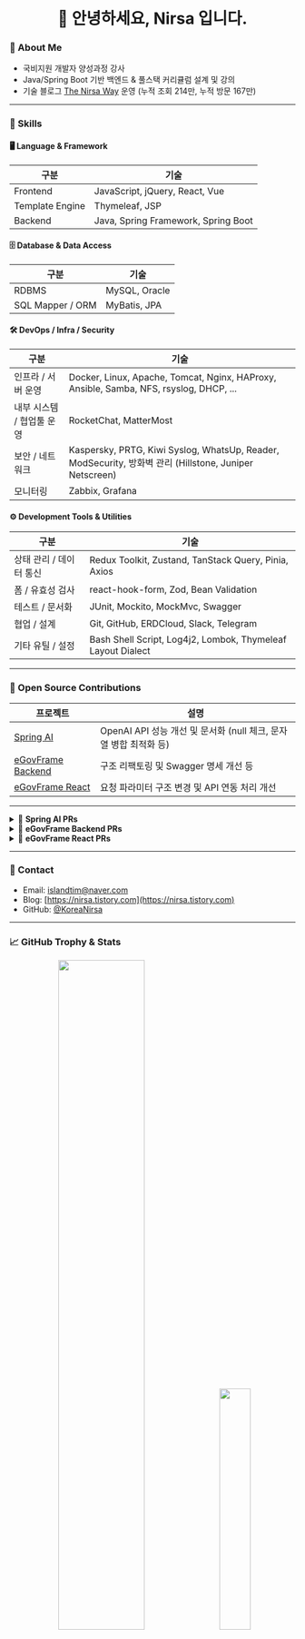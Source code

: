 <h1 align="center">👋 안녕하세요, Nirsa 입니다.</h1>

### 📌 About Me

-  국비지원 개발자 양성과정 강사
-  Java/Spring Boot 기반 백엔드 & 풀스택 커리큘럼 설계 및 강의
-  기술 블로그 [The Nirsa Way](https://nirsa.tistory.com) 운영 (누적 조회 214만, 누적 방문 167만)

---

### 🔧 Skills

#### 🖥️ Language & Framework

| 구분 | 기술 |
|------|------|
| Frontend | JavaScript, jQuery, React, Vue |
| Template Engine | Thymeleaf, JSP |
| Backend | Java, Spring Framework, Spring Boot |

#### 🗄️ Database & Data Access

| 구분 | 기술 |
|------|------|
| RDBMS | MySQL, Oracle |
| SQL Mapper / ORM | MyBatis, JPA |

#### 🛠️ DevOps / Infra / Security

| 구분 | 기술 |
|------|------|
| 인프라 / 서버 운영 | Docker, Linux, Apache, Tomcat, Nginx, HAProxy, Ansible, Samba, NFS, rsyslog, DHCP, ... |
| 내부 시스템 / 협업툴 운영 | RocketChat, MatterMost |
| 보안 / 네트워크 | Kaspersky, PRTG, Kiwi Syslog, WhatsUp, Reader, ModSecurity, 방화벽 관리 (Hillstone, Juniper Netscreen) |
| 모니터링 | Zabbix, Grafana |

#### ⚙️ Development Tools & Utilities

| 구분 | 기술 |
|------|------|
| 상태 관리 / 데이터 통신 | Redux Toolkit, Zustand, TanStack Query, Pinia, Axios |
| 폼 / 유효성 검사 | react-hook-form, Zod, Bean Validation |
| 테스트 / 문서화 | JUnit, Mockito, MockMvc, Swagger |
| 협업 / 설계 | Git, GitHub, ERDCloud, Slack, Telegram |
| 기타 유틸 / 설정 | Bash Shell Script, Log4j2, Lombok, Thymeleaf Layout Dialect |

---

### 🧩 Open Source Contributions

| 프로젝트 | 설명 |
|---------|-------------|
| [Spring AI](https://github.com/spring-projects/spring-ai/pull/3654) | OpenAI API 성능 개선 및 문서화 (null 체크, 문자열 병합 최적화 등) |
| [eGovFrame Backend](https://github.com/Nirsa-Dev/egovframe-template-simple-backend) | 구조 리팩토링 및 Swagger 명세 개선 등 |
| [eGovFrame React](https://github.com/Nirsa-Dev/egovframe-template-simple-react) | 요청 파라미터 구조 변경 및 API 연동 처리 개선 |

---

<details>
<summary>📌 <strong>Spring AI PRs</strong></summary>

- [#3654](https://github.com/spring-projects/spring-ai/pull/3654) : [Refactor] Remove redundant null check in OpenAiApi.Builder#apiKey(String)
- [#3663](https://github.com/spring-projects/spring-ai/pull/3663) : Refactor: Add null check, optimize string joining, and add JavaDocs

</details>

<details>
<summary>📌 <strong>eGovFrame Backend PRs</strong></summary>

- [#72](https://github.com/eGovFramework/egovframe-template-simple-backend/pull/72) : Fix(bbs): pageIndex 파라미터 처리 누락 이슈 해결
- [#73](https://github.com/eGovFramework/egovframe-template-simple-backend/pull/73) : Refactor(bbs): 게시판 관리 컨트롤러 및 공통 유틸 개선
- [#74](https://github.com/eGovFramework/egovframe-template-simple-backend/pull/74) : Refactor(EgovBBSAttributeManageApiController) : 요청/응답 구조 개선 
- [#78](https://github.com/eGovFramework/egovframe-template-simple-backend/pull/78) : Refactor(bbs) : 패키지 구조 개선 및 Controller 책임 분리
- [#79](https://github.com/eGovFramework/egovframe-template-simple-backend/pull/79) : Refactor(bbs): swagger 명확화, 구조 개선 및 버그 수정
- [#80](https://github.com/eGovFramework/egovframe-template-simple-backend/pull/80) : Refactor(bbs): 게시글 삭제(deleteBoardArticle 메서드) 구조 변경 
- [#81](https://github.com/eGovFramework/egovframe-template-simple-backend/pull/81) : Refactor(bbs): selectBBSMasterInf 응답 구조 로직 리팩토링 및 테스트 보완 

</details>

<details>
<summary>📌 <strong>eGovFrame React PRs</strong></summary>

- [#67](https://github.com/eGovFramework/egovframe-template-simple-react/pull/67) : Feat(admin.notice) : 어드민 공지사항 게시글 삭제 시 atchFileId 포함하여 API 호출하도록 수정
- [#68](https://github.com/eGovFramework/egovframe-template-simple-react/pull/68) : Refactor(EgovAdminBoardEdit): 백엔드 응답 구조 변경에 따른 setBoardDetail 호출 방식 수정

</details>

---

### 💬 Contact

-  Email: [islandtim@naver.com](islandtim@naver.com)
-  Blog: [https://nirsa.tistory.com](https://nirsa.tistory.com)
-  GitHub: [@KoreaNirsa](https://github.com/KoreaNirsa)


---

### 📈 GitHub Trophy & Stats

<p align="center">
  <img src="https://github-profile-trophy.vercel.app/?username=KoreaNirsa&theme=gruvbox&rank=S,AAA,AA,A,B&column=4" width="55%" style="margin-right: 2%;" />
  <img src="https://github-readme-stats.vercel.app/api?username=KoreaNirsa&show_icons=true&theme=tokyonight" width="33%" />
</p>
